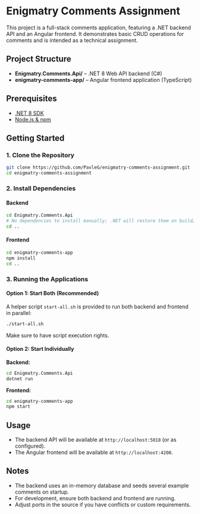 # Enigmatry Comments Assignment

This project is a full-stack comments application, featuring a .NET backend API and an Angular frontend. It demonstrates basic CRUD operations for comments and is intended as a technical assignment.

## Project Structure

- **Enigmatry.Comments.Api/** – .NET 8 Web API backend (C#)
- **enigmatry-comments-app/** – Angular frontend application (TypeScript)

## Prerequisites

- [.NET 8 SDK](https://dotnet.microsoft.com/download)
- [Node.js & npm](https://nodejs.org/)

## Getting Started

### 1. Clone the Repository

```bash
git clone https://github.com/PavleG/enigmatry-comments-assignment.git
cd enigmatry-comments-assignment
```

### 2. Install Dependencies

#### Backend

```bash
cd Enigmatry.Comments.Api
# No dependencies to install manually; .NET will restore them on build/run
cd ..
```

#### Frontend

```bash
cd enigmatry-comments-app
npm install
cd ..
```

### 3. Running the Applications

#### Option 1: Start Both (Recommended)

A helper script `start-all.sh` is provided to run both backend and frontend in parallel:

```bash
./start-all.sh
```
Make sure to have script execution rights.

#### Option 2: Start Individually

**Backend:**
```bash
cd Enigmatry.Comments.Api
dotnet run
```

**Frontend:**
```bash
cd enigmatry-comments-app
npm start
```

## Usage

- The backend API will be available at `http://localhost:5018` (or as configured).
- The Angular frontend will be available at `http://localhost:4200`.

## Notes

- The backend uses an in-memory database and seeds several example comments on startup.
- For development, ensure both backend and frontend are running.
- Adjust ports in the source if you have conflicts or custom requirements.